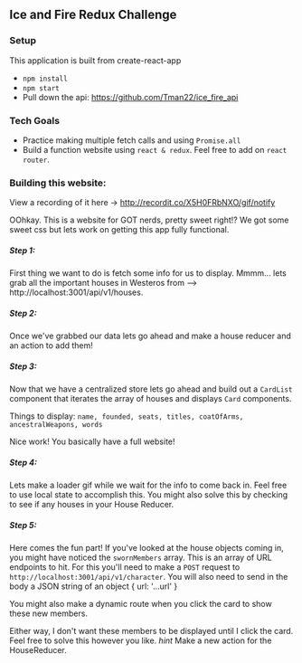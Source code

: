 ## Ice and Fire Redux Challenge

### Setup
  This application is built from create-react-app
* `npm install`
* `npm start`
* Pull down the api: https://github.com/Tman22/ice_fire_api

### Tech Goals
* Practice making multiple fetch calls and using `Promise.all`
* Build a function website using `react & redux`. Feel free to add on `react router`.

### Building this website:

View a recording of it here -> http://recordit.co/X5H0FRbNXO/gif/notify

OOhkay. This is a website for GOT nerds, pretty sweet right!?
We got some sweet css but lets work on getting this app fully functional.

##### Step 1:  
First thing we want to do is fetch some info for us to display.
Mmmm... lets grab all the important houses in Westeros from --> http://localhost:3001/api/v1/houses.

##### Step 2:
Once we've grabbed our data lets go ahead and make a house reducer and an action to add them!

##### Step 3:
Now that we have a centralized store lets go ahead and build out a `CardList` component that iterates the array of houses and displays `Card` components.

Things to display:
`name, founded, seats, titles, coatOfArms, ancestralWeapons, words`

Nice work! You basically have a full website!

##### Step 4:
Lets make a loader gif while we wait for the info to come back in.
Feel free to use local state to accomplish this. You might also solve this by checking to see if any houses in your House Reducer.

##### Step 5:
Here comes the fun part!
If you've looked at the house objects coming in, you might have noticed the `swornMembers` array. This is an array of URL endpoints to hit. For this you'll need to make a `POST` request to `http://localhost:3001/api/v1/character`. You will also need to send in the body a JSON string of an object { url: '...url' }

You might also make a dynamic route when you click the card to show these new members.

Either way, I don't want these members to be displayed until I click the card. Feel free to solve this however you like. *hint* Make a new action for the HouseReducer.
